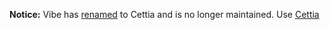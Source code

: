 **Notice:** Vibe has [renamed](https://groups.google.com/d/msg/vibe-project/kmURxoLC85I/UO7ECEdOYs4J) to Cettia and is no longer maintained. Use [Cettia](http://cettia.io/)
